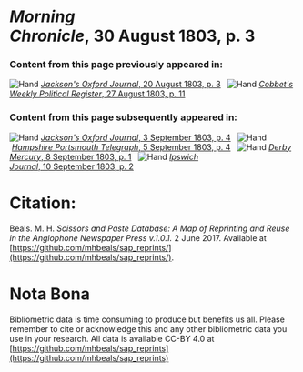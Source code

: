 # *Morning Chronicle*, 30 August 1803, p. 3  
  
### Content from this page previously appeared in:  
![Hand](http://scissorsandpaste.net/wp-content/uploads/2017/06/smallhandpointer.png) [*Jackson's Oxford Journal*, 20 August 1803, p. 3](https://mhbeals.github.io/sap_html/Jackson's-Oxford-Journal/Jackson's-Oxford-Journal-20-August-1803-p-3)  
![Hand](http://scissorsandpaste.net/wp-content/uploads/2017/06/smallhandpointer.png) [*Cobbet's Weekly Political Register*, 27 August 1803, p. 11](https://mhbeals.github.io/sap_html/Cobbet's-Weekly-Political-Register/Cobbet's-Weekly-Political-Register-27-August-1803-p-11)  
  
### Content from this page subsequently appeared in:  
![Hand](http://scissorsandpaste.net/wp-content/uploads/2017/06/smallhandpointer.png) [*Jackson's Oxford Journal*, 3 September 1803, p. 4](https://mhbeals.github.io/sap_html/Jackson's-Oxford-Journal/Jackson's-Oxford-Journal-3-September-1803-p-4)  
![Hand](http://scissorsandpaste.net/wp-content/uploads/2017/06/smallhandpointer.png) [*Hampshire Portsmouth Telegraph*, 5 September 1803, p. 4](https://mhbeals.github.io/sap_html/Hampshire-Portsmouth-Telegraph/Hampshire-Portsmouth-Telegraph-5-September-1803-p-4)  
![Hand](http://scissorsandpaste.net/wp-content/uploads/2017/06/smallhandpointer.png) [*Derby Mercury*, 8 September 1803, p. 1](https://mhbeals.github.io/sap_html/Derby-Mercury/Derby-Mercury-8-September-1803-p-1)  
![Hand](http://scissorsandpaste.net/wp-content/uploads/2017/06/smallhandpointer.png) [*Ipswich Journal*, 10 September 1803, p. 2](https://mhbeals.github.io/sap_html/Ipswich-Journal/Ipswich-Journal-10-September-1803-p-2)  


# Citation: 

Beals. M. H. *Scissors and Paste Database: A Map of Reprinting and Reuse in the Anglophone Newspaper Press v.1.0.1.* 2 June 2017. Available at [https://github.com/mhbeals/sap_reprints/](https://github.com/mhbeals/sap_reprints/). 

# Nota Bona

Bibliometric data is time consuming to produce but benefits us all. Please remember to cite or acknowledge this and any other bibliometric data you use in your research. All data is available CC-BY 4.0 at [https://github.com/mhbeals/sap_reprints](https://github.com/mhbeals/sap_reprints)